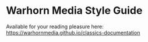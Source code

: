 # Warhorn Media Style Guide

Available for your reading pleasure here:
https://warhornmedia.github.io/classics-documentation
